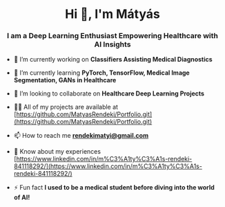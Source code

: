 <h1 align="center">Hi 👋, I'm Mátyás</h1>
<h3 align="center">I am a Deep Learning Enthusiast Empowering Healthcare with AI Insights</h3>

- 🔭 I’m currently working on **Classifiers Assisting Medical Diagnostics**

- 🌱 I’m currently learning **PyTorch, TensorFlow, Medical Image Segmentation, GANs in Healthcare**

- 👯 I’m looking to collaborate on **Healthcare Deep Learning Projects**

- 👨‍💻 All of my projects are available at [https://github.com/MatyasRendeki/Portfolio.git](https://github.com/MatyasRendeki/Portfolio.git)

- 📫 How to reach me **rendekimatyi@gmail.com**

- 📄 Know about my experiences [https://www.linkedin.com/in/m%C3%A1ty%C3%A1s-rendeki-841118292/](https://www.linkedin.com/in/m%C3%A1ty%C3%A1s-rendeki-841118292/)

- ⚡ Fun fact **I used to be a medical student before diving into the world of AI!**
